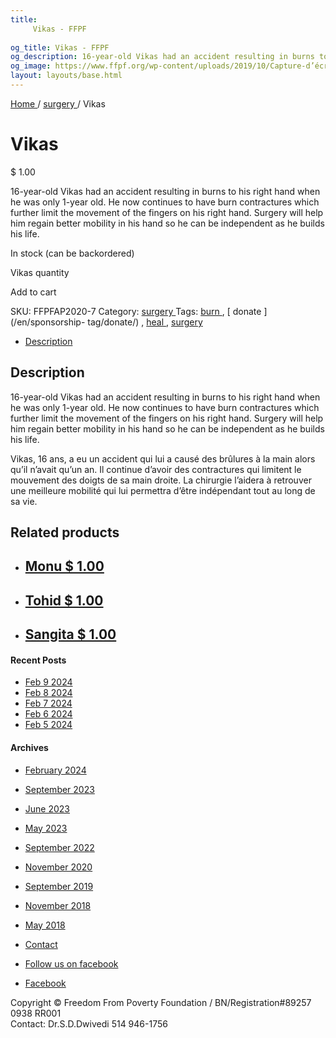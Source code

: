 ```yaml
---
title: 
     Vikas - FFPF
    
og_title: Vikas - FFPF
og_description: 16-year-old Vikas had an accident resulting in burns to his right hand when he was only 1-year old. He now continues to have burn contractures which further limit the movement of the fingers on his right hand. Surgery will help him regain better mobility in his hand so he can be independent as he builds his life.
og_image: https://www.ffpf.org/wp-content/uploads/2019/10/Capture-d’écran-2019-10-17-à-19.26.52.png
layout: layouts/base.html
---
```



[ Home ](/en/get-involved) / [ surgery ](/en/sponsorship-category/surgery/) /
Vikas

[ ](/wp-content/uploads/2019/10/Capture-d’écran-2019-10-17-à-19.26.52.png)

#  Vikas

$  1.00

16-year-old Vikas had an accident resulting in burns to his right hand when he
was only 1-year old. He now continues to have burn contractures which further
limit the movement of the fingers on his right hand. Surgery will help him
regain better mobility in his hand so he can be independent as he builds his
life.

In stock (can be backordered)

Vikas quantity

Add to cart

SKU:  FFPFAP2020-7  Category: [ surgery ](/en/sponsorship-category/surgery/)
Tags: [ burn ](/en/sponsorship-tag/burn/) , [ donate ](/en/sponsorship-
tag/donate/) , [ heal ](/en/sponsorship-tag/heal/) , [ surgery
](/en/sponsorship-tag/surgery/)

  * [ Description ](/fr)

##  Description

16-year-old Vikas had an accident resulting in burns to his right hand when he
was only 1-year old. He now continues to have burn contractures which further
limit the movement of the fingers on his right hand. Surgery will help him
regain better mobility in his hand so he can be independent as he builds his
life.

Vikas, 16 ans, a eu un accident qui lui a causé des brûlures à la main alors
qu’il n’avait qu’un an. Il continue d’avoir des contractures qui limitent le
mouvement des doigts de sa main droite. La chirurgie l’aidera à retrouver une
meilleure mobilité qui lui permettra d’être indépendant tout au long de sa
vie.

##  Related products

  * ## [ Monu  $  1.00  ]( )
  * ## [ Tohid  $  1.00  ]( )
  * ## [ Sangita  $  1.00  ]( )

####  Recent Posts

  * [ Feb 9 2024 ]( /en/article/2024/02/09/feb-9-2024/)
  * [ Feb 8 2024 ]( /en/article/2024/02/08/feb-8-2024/)
  * [ Feb 7 2024 ]( /en/article/2024/02/07/feb-7-2024/)
  * [ Feb 6 2024 ]( /en/article/2024/02/06/feb-6-2024/)
  * [ Feb 5 2024 ]( /en/article/2024/02/05/feb-5-2024/)

####  Archives

  * [ February 2024 ]( /en/article/2024/02/)
  * [ September 2023 ]( /en/article/2023/09/)
  * [ June 2023 ]( /en/article/2023/06/)
  * [ May 2023 ]( /en/article/2023/05/)
  * [ September 2022 ]( /en/article/2022/09/)
  * [ November 2020 ]( /en/article/2020/11/)
  * [ September 2019 ]( /en/article/2019/09/)
  * [ November 2018 ]( /en/article/2018/11/)
  * [ May 2018 ]( /en/article/2018/05/)

  * [ Contact ](/en/contact/)
  * [ Follow us on facebook ](https://www.facebook.com/freedomfrompoverty/)

  * [ Facebook  ](https://www.facebook.com/freedomfrompoverty/)

Copyright © Freedom From Poverty Foundation / BN/Registration#89257 0938 RR001  
Contact: Dr.S.D.Dwivedi 514 946-1756

